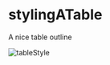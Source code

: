 # stylingATable
A nice table outline

![tableStyle](https://user-images.githubusercontent.com/95387589/152623852-e56e2a02-11f7-48c6-808b-97630e068813.png)

